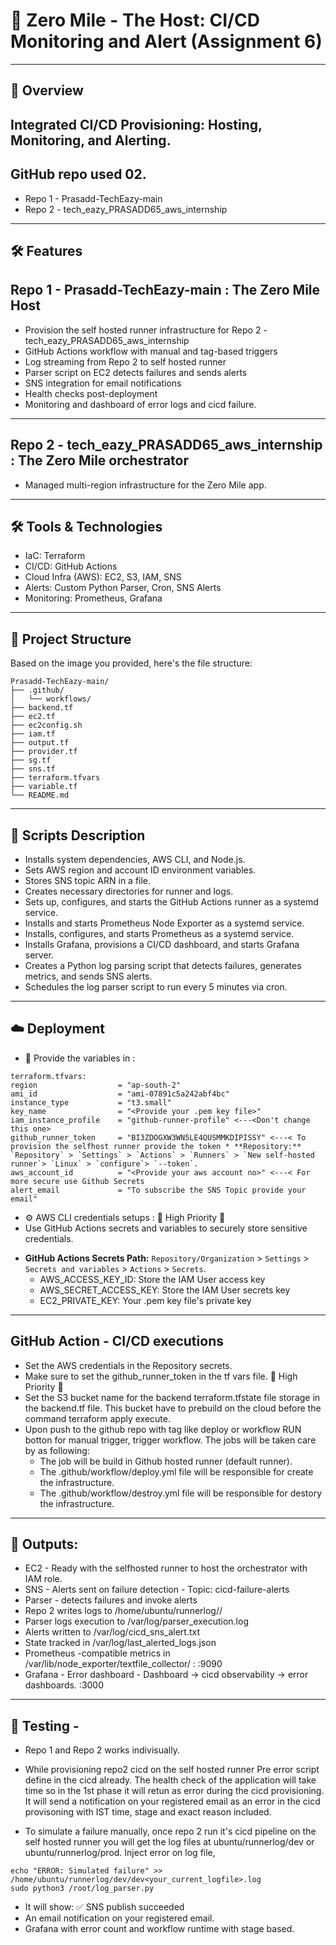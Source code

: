 # 🚀  Zero Mile - The Host: CI/CD Monitoring and Alert (Assignment 6)
----
## 📘 Overview
Integrated CI/CD Provisioning: Hosting, Monitoring, and Alerting.
---
## GitHub repo used 02.
-  Repo 1 - Prasadd-TechEazy-main
-  Repo 2 - tech_eazy_PRASADD65_aws_internship
---
## 🛠️ Features
## Repo 1 - Prasadd-TechEazy-main : The Zero Mile Host
- Provision the self hosted runner infrastructure for Repo 2 - tech_eazy_PRASADD65_aws_internship
- GitHub Actions workflow with manual and tag-based triggers
- Log streaming from Repo 2 to self hosted runner
- Parser script on EC2 detects failures and sends alerts
- SNS integration for email notifications
- Health checks post-deployment
- Monitoring and dashboard of error logs and cicd failure.
---
## Repo 2 - tech_eazy_PRASADD65_aws_internship : The Zero Mile orchestrator
- Managed multi-region infrastructure for the Zero Mile app.
---
## 🛠 Tools & Technologies
- IaC: Terraform
- CI/CD: GitHub Actions
- Cloud Infra (AWS): EC2, S3, IAM, SNS
- Alerts: Custom Python Parser, Cron, SNS Alerts
- Monitoring: Prometheus, Grafana
---
## 📁 Project Structure
Based on the image you provided, here's the file structure:

```
Prasadd-TechEazy-main/
├── .github/
│   └── workflows/
├── backend.tf
├── ec2.tf
├── ec2config.sh
├── iam.tf
├── output.tf
├── provider.tf
├── sg.tf
├── sns.tf
├── terraform.tfvars
├── variable.tf
└── README.md
```
---
## 📜 Scripts Description
* Installs system dependencies, AWS CLI, and Node.js.
* Sets AWS region and account ID environment variables.
* Stores SNS topic ARN in a file.
* Creates necessary directories for runner and logs.
* Sets up, configures, and starts the GitHub Actions runner as a systemd service.
* Installs and starts Prometheus Node Exporter as a systemd service.
* Installs, configures, and starts Prometheus as a systemd service.
* Installs Grafana, provisions a CI/CD dashboard, and starts Grafana server.
* Creates a Python log parsing script that detects failures, generates metrics, and sends SNS alerts.
* Schedules the log parser script to run every 5 minutes via cron.
---
## ☁️ Deployment
- 📝 Provide the variables in :
```
terraform.tfvars:
region                  = "ap-south-2"
ami_id                  = "ami-07891c5a242abf4bc"
instance_type           = "t3.small"
key_name                = "<Provide your .pem key file>"
iam_instance_profile    = "github-runner-profile" <---<Don't change this one>
github_runner_token     = "BI3ZDOGXW3WN5LE4QUSMMKDIPISSY" <---< To provision the selfhost runner provide the token * **Repository:** `Repository` > `Settings` > `Actions` > `Runners` > `New self-hosted runner`> `Linux` > `configure`> `--token`.
aws_account_id          = "<Provide your aws account no>" <---< For more secure use Github Secrets
alert_email             = "To subscribe the SNS Topic provide your email"
```
- ⚙️ AWS CLI credentials setups : 🚨 High Priority 🚨
- Use GitHub Actions secrets and variables to securely store sensitive credentials.
* **GitHub Actions Secrets Path:** `Repository/Organization` > `Settings` > `Secrets and variables` > `Actions` > `Secrets`.
  - AWS_ACCESS_KEY_ID: Store the IAM User access key
  - AWS_SECRET_ACCESS_KEY: Store the IAM User secrets key
  - EC2_PRIVATE_KEY: Your .pem key file's private key
---
## GitHub Action - CI/CD executions
- Set the AWS credentials in the Repository secrets.
- Make sure to set the github_runner_token in the tf vars file. 🚨 High Priority 🚨
- Set the S3 bucket name for the backend terraform.tfstate file storage in the backend.tf file. This bucket have to prebuild on the cloud before the command terraform apply execute.
- Upon push to the github repo with tag like deploy or workflow RUN botton for manual trigger, trigger workflow. The jobs will be taken care by as following:
   - The job will be build in Github hosted runner (default runner).
   - The .github/workflow/deploy.yml file will be responsible for create the infrastructure.
   - The .github/workflow/destroy.yml file will be responsible for destory the infrastructure.
---
## 🔀 Outputs: 
- EC2     - Ready with the selfhosted runner to host the orchestrator with IAM role.
- SNS     - Alerts sent on failure detection - Topic: cicd-failure-alerts
- Parser  - detects failures and invoke alerts
- Repo 2 writes logs to /home/ubuntu/runnerlog/<stage>/
- Parser logs execution to /var/log/parser_execution.log
- Alerts written to /var/log/cicd_sns_alert.txt
- State tracked in /var/log/last_alerted_logs.json
- Prometheus -compatible metrics in /var/lib/node_exporter/textfile_collector/ : <ec2 pubip>:9090
- Grafana    - Error dashboard - Dashboard -> cicd observability -> error dashboards. <ec2 pubip>:3000
---
## 🧪 Testing - 
- Repo 1 and Repo 2 works indivisually.
- While provisioning repo2 cicd on the self hosted runner Pre error script define in the cicd already. The health check of the application will take time so in the 1st phase it will retun as error during the cicd provisioning. It will send a notification on your registered email as an error in the cicd provisoning with IST time, stage and exact reason included.  

- To simulate a failure manually, once repo 2 run it's cicd pipeline on the self hosted runner you will get the log files at ubuntu/runnerlog/dev or ubuntu/runnerlog/prod. Inject error on log file, 
```
echo "ERROR: Simulated failure" >> /home/ubuntu/runnerlog/dev/dev<your_current_logfile>.log 
sudo python3 /root/log_parser.py
```

- It will show: ✅ SNS publish succeeded
- An email notification on your registered email.
- Grafana with error count and workflow runtime  with stage based. 
